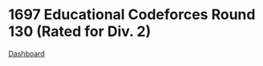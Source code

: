 # 1697 Educational Codeforces Round 130 (Rated for Div. 2)
[Dashboard](https://codeforces.com/contest/1697)
